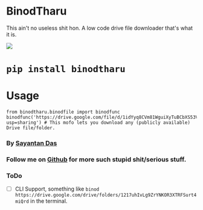 # BinodTharu
This ain't no useless shit hon. A low code drive file downloader that's what it is.


![](https://alltimetrends.com/wp-content/uploads/2020/08/image-26-e1596777470888-800x277.png)
# `pip install binodtharu`

# Usage

```
from binodtharu.binodfile import binodfunc
binodfunc('https://drive.google.com/file/d/1idYyq8CVm81WguiXyTuBCbXS53VT04YP/view?usp=sharing') # This mofo lets you download any (publicly available) Drive file/folder.

```

### By [Sayantan Das](https://www.linkedin.com/in/ucalyptus)
### Follow me on [Github](https://github.com/ucalyptus) for more such stupid shit/serious stuff.

### ToDo

- [ ] CLI Support, something like `binod https://drive.google.com/drive/folders/1217uhIvLg9ZrYNKOR3XTRFSurt4miQrd` in the terminal.
